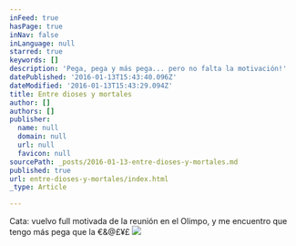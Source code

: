 ```yaml
---
inFeed: true
hasPage: true
inNav: false
inLanguage: null
starred: true
keywords: []
description: 'Pega, pega y más pega... pero no falta la motivación!'
datePublished: '2016-01-13T15:43:40.096Z'
dateModified: '2016-01-13T15:43:29.094Z'
title: Entre dioses y mortales
author: []
authors: []
publisher:
  name: null
  domain: null
  url: null
  favicon: null
sourcePath: _posts/2016-01-13-entre-dioses-y-mortales.md
published: true
url: entre-dioses-y-mortales/index.html
_type: Article

---
```

Cata: vuelvo full motivada de la reunión en el Olimpo, y me encuentro que tengo más pega que la €&@$£¥£$
![](https://the-grid-user-content.s3-us-west-2.amazonaws.com/c9dad8da-df43-4a75-9ae6-f10d6f6363f7.jpg)